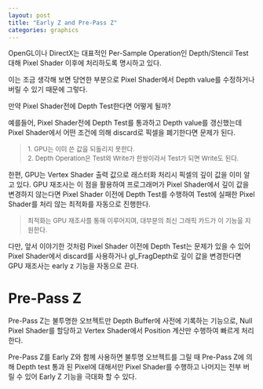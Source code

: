 ```yaml
---
layout: post
title: "Early Z and Pre-Pass Z"
categories: graphics
---
```


<!-- begin_excerpt -->

OpenGL이나 DirectX는 대표적인 Per-Sample Operation인 Depth/Stencil Test 대해 Pixel Shader 이후에 처리하도록 명시하고 있다.

<!-- end_excerpt -->

이는 조금 생각해 보면 당연한 부분으로 Pixel Shader에서 Depth value를 수정하거나 버릴 수 있기 때문에 그렇다. 

만약 Pixel Shader전에 Depth Test한다면 어떻게 될까?

예를들어, Pixel Shader전에 Depth Test를 통과하고 Depth value를 갱신했는데 Pixel Shader에서 어떤 조건에 의해 discard로 픽셀을 폐기한다면 문제가 된다. 

> <font size="2"> 
> 1. GPU는 이미 쓴 값을 되돌리지 못한다. <br>
> 2. Depth Operation은 Test와 Write가 한쌍이라서 Test가 되면 Write도 된다.
> </font>

한편, GPU는 Vertex Shader 출력 값으로 래스터화 처리시 픽셀의 깊이 값을 이미 알고 있다. GPU 재조사는 이 점을 활용하여 프로그래머가 Pixel Shader에서 깊이 값을 변경하지 않는다면 Pixel Shader 이전에 Depth Test를 수행하여 Test에 실패한 Pixel Shader를 처리 않는 최적화를 자동으로 진행한다. 

> <font size="2"> 
>  최적화는 GPU 재조사를 통해 이루어지며, 대부분의 최신 그래픽 카드가 이 기능을 지원한다.
> </font>

다만, 앞서 이야기한 것처럼 Pixel Shader 이전에 Depth Test는 문제가 있을 수 있어 Pixel Shader에서 discard를 사용하거나 gl_FragDepth로 깊이 값을 변경한다면 GPU 재조사는 early z 기능을 자동으로 끈다.

# Pre-Pass Z

Pre-Pass Z는 불투명한 오브젝트만 Depth Buffer에 사전에 기록하는 기능으로, Null Pixel Shader를 할당하고 Vertex Shader에서 Position 계산만 수행하여 빠르게 처리한다.

Pre-Pass Z를 Early Z와 함께 사용하면 불투명 오브젝트를 그릴 때 Pre-Pass Z에 의해 Depth test 통과 된 Pixel에 대해서만 Pixel Shader를 수행하고 나머지는 전부 버릴 수 있어 Early Z 기능을 극대화 할 수 있다.

